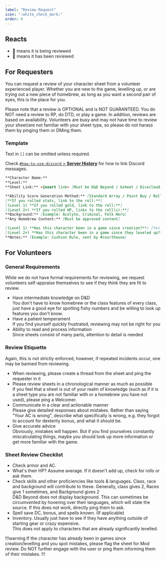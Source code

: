 ```yaml
---
label: "Review Request"
icon: ":white_check_mark:"
order: 0
---
```

<style>
h1:before { 
  content: "✅ ";
}
</style>

## Reacts

- 👀 means it is being reviewed
- 📝 means it has been reviewed

## For Requesters

You can request a review of your character sheet from a volunteer experienced player. Whether you are new to the game, levelling up, or are trying out a new piece of homebrew, as long as you want a second pair of eyes, this is the place for you.

Please note that a review is OPTIONAL and is NOT GUARANTEED. You do NOT need a review to RP, do DTD, or play a game. In addition, reviews are based on availability. Volunteers are busy and may not have time to review your sheet/are not familiar with your sheet type, so please do not harass them by pinging them or DMing them.

### Template

Text in `[]` can be omitted unless required.

Check [`#how-to-use-discord` > **Server History**](/use-discord/#server-history) for how to link Discord messages.

```md
**Character Name:** 
**Level:** 
**Sheet Link:** <insert link> [Must be D&D Beyond / Gsheet / Dicecloud]

**Ability Score Generation Method:** [Standard Array / Point Buy / Rolled]
[**If you rolled stats, link to the roll:**]
[(Level 1) **If you rolled gold, link to the roll:**]
[(Level 2+) **If you rolled HP, links to the roll(s):**]
**Background:** [Example: Acolyte, Criminal, Folk Hero]
**Any Homebrew Content:** [Must be approved content]

[(Level 1) **Has this character been in a game since creation?**] [Yes / No]
[(Level 2+) **Has this character been in a game since they leveled up?**] [Yes / No]
**Notes:** [Example: Cushion Rule, sent by #courthouse]
```

## For Volunteers

### General Requirements

While we do not have formal requirements for reviewing, we request volunteers self-appraise themselves to see if they think they are fit to review.

- Have intermediate knowledge on D&D<br>
You don't have to know homebrew or the class features of every class, just have a good eye for spotting fishy numbers and be willing to look up features you don't know.
- Have a patient temperament<br>
If you find yourself quickly frustrated, reviewing may not be right for you
- Ability to read and process information<br>
Since sheets consist of many parts, attention to detail is needed

### Review Etiquette

Again, this is not strictly enforced, however, if repeated incidents occur, one may be banned from reviewing.

- When reviewing, please create a thread from the sheet and ping the requester in it
- Please review sheets in a chronological manner as much as possible<br>
If you feel that a sheet is out of your realm of knowledge (such as if it is a sheet type you are not familiar with or a homebrew you have not used), please ping a Welcomer.
- Communicate in a clear and actionable manner<br>
Please give detailed responses about mistakes. Rather than saying "Your AC is wrong", describe what specifically is wrong, e.g. they forgot to account for dexterity bonus, and what it should be.
- Give accurate advice<br>
Obviously, mistakes will happen. But if you find yourselves constantly miscalculating things, maybe you should look up more information or get more familiar with the game.

### Sheet Review Checklist

- Check armor and AC.
- What's their HP? Assume average. If it doesn't add up, check for rolls or ask them.
- Check skills and other proficiencies like tools & languages. Class, race and background will contribute to these. Generally, class gives 2, Races give 1 sometimes, and Background gives 2<br>
D&D Beyond does not display background. This can sometimes be circumvented by hovering over their languages, which will state the source. If this does not work, directly ping them to ask.
- Spell save DC, bonus, and spells known. (If applicable)
- Inventory. Usually just have to see if they have anything outside of starting gear or crazy expensive. <br>
This does not apply to characters that are already significantly levelled.

!!!warning
If the character has already been in games since creation/levelling and you spot mistakes, please flag the sheet for Mod review. Do NOT further engage with the user or ping them informing them of their mistakes.
!!!
